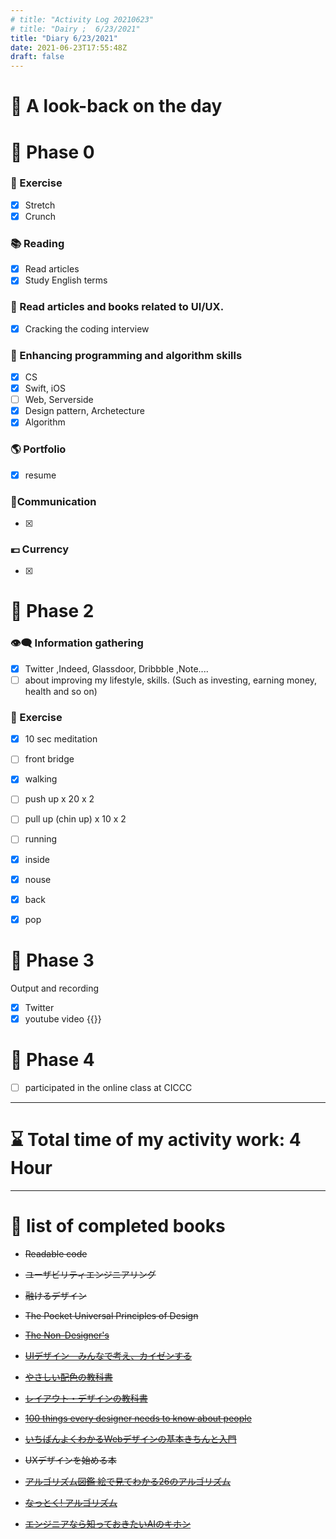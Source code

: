 ```yaml
---
# title: "Activity Log 20210623"
# title: "Dairy ;  6/23/2021"
title: "Diary 6/23/2021"  
date: 2021-06-23T17:55:48Z
draft: false
---
```


# 🌱 A look-back on the day

# 🥓 Phase 0

### 💪 Exercise

- [x]  Stretch
- [x]  Crunch

### 📚 Reading

- [x]  Read articles
- [x]  Study English terms

### 💎 Read articles and books related to UI/UX.

- [x]  Cracking the coding interview

### 🎲 Enhancing programming and algorithm skills

- [x]  CS
- [x]  Swift, iOS
- [ ]  Web,  Serverside
- [x]  Design pattern, Archetecture
- [x]  Algorithm

### 🌎 Portfolio

- [x]  resume

### 🤝Communication

- [x]  

### 💶 Currency

- [x]  

# 🥚 Phase 2

### 👁‍🗨 Information gathering

- [x]  Twitter ,Indeed, Glassdoor, Dribbble ,Note....
- [ ]  about improving my lifestyle, skills. (Such as investing, earning money, health and so on)

### 💪 Exercise

- [x]  10 sec meditation
- [ ]  front bridge
- [x]  walking
- [ ]  push up x 20 x 2
- [ ]  pull up (chin up) x 10 x 2
- [ ]  running

- [x]  inside
- [x]  nouse
- [x]  back
- [x]  pop

# 🐋 Phase 3

Output and recording

- [x]  Twitter
- [x]  youtube video {{<youtube Obvjx5zyTYE>}}

# 🍎 Phase 4

- [ ]  participated in the online class at CICCC

---

# ⌛ Total time of my activity work:  4 Hour

---

# 📖 list of completed books

- ~~Readable code~~
- ~~ユーザビリティエンジニアリング~~
- ~~融けるデザイン~~
- ~~The Pocket Universal Principles of Design~~
- ~~[The Non-Designer's](https://www.amazon.com/dp/0133966151/)~~
- ~~[UIデザイン　みんなで考え、カイゼンする](https://www.amazon.co.jp/dp/B07PQF8TBW/)~~
- ~~[やさしい配色の教科書](https://www.amazon.co.jp/dp/4844367714/)~~
- ~~[レイアウト・デザインの教科書](https://www.amazon.co.jp/dp/B07NYN1681/)~~
- ~~[100 things every designer needs to know about people](https://www.amazon.com/dp/4873115574)~~
- ~~[いちばんよくわかるWebデザインの基本きちんと入門](https://www.amazon.com/dp/4797389656)~~
- ~~UXデザインを始める本~~

- ~~[アルゴリズム図鑑 絵で見てわかる26のアルゴリズム](https://www.amazon.co.jp/gp/product/4798149772/)~~
- ~~[なっとく! アルゴリズム](https://www.amazon.co.jp/dp/4798143359/)~~
- ~~[エンジニアなら知っておきたいAIのキホン](https://www.amazon.com/dp/4295005355)~~